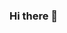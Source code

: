 ### Hi there 👋

<!--


Here are some ideas to get you started:

![Vinícius Olicar's GitHub stats](https://github-readme-stats.vercel.app/api?username=volicar&show_icons=true&theme=dracula)


- 🔭 I’m currently working on ...
- 🌱 I’m currently learning ...
- 👯 I’m looking to collaborate on ...
- 🤔 I’m looking for help with ...
- 💬 Ask me about ...
- 📫 How to reach me: ...
- 😄 Pronouns: ...
- ⚡ Fun fact: ...
-->
